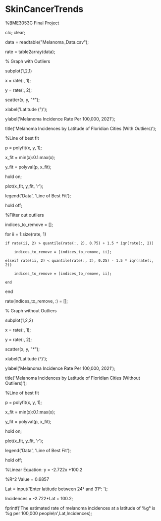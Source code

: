 # SkinCancerTrends

%BME3053C Final Project


clc; clear;

data = readtable("Melanoma_Data.csv");

rate = table2array(data);


% Graph with Outliers

subplot(1,2,1)

x = rate(:, 1);

y = rate(:, 2);


scatter(x, y, "*");

xlabel('Latitude (°)');

ylabel('Melanoma Incidence Rate Per 100,000, 2021');

title('Melanoma Incidences by Latitude of Floridian Cities (With Outliers)');


%Line of best fit

p = polyfit(x, y, 1);

x_fit = min(x):0.1:max(x);

y_fit = polyval(p, x_fit);

hold on;

plot(x_fit, y_fit, 'r');

legend('Data', 'Line of Best Fit');

hold off;


%Filter out outliers

indices_to_remove = [];

for ii = 1:size(rate, 1)

    if rate(ii, 2) > quantile(rate(:, 2), 0.75) + 1.5 * iqr(rate(:, 2))
    
        indices_to_remove = [indices_to_remove, ii];
        
    elseif rate(ii, 2) < quantile(rate(:, 2), 0.25) - 1.5 * iqr(rate(:, 2))
    
        indices_to_remove = [indices_to_remove, ii];
        
    end
    
end


rate(indices_to_remove, :) = [];


% Graph without Outliers

subplot(1,2,2)

x = rate(:, 1);

y = rate(:, 2);


scatter(x, y, "*");

xlabel('Latitude (°)');

ylabel('Melanoma Incidence Rate Per 100,000, 2021');

title('Melanoma Incidences by Latitude of Floridian Cities (Without Outliers)');


%Line of best fit

p = polyfit(x, y, 1);

x_fit = min(x):0.1:max(x);

y_fit = polyval(p, x_fit);

hold on;

plot(x_fit, y_fit, 'r');

legend('Data', 'Line of Best Fit');

hold off;


%Linear Equation: y = -2.722x +100.2

%R^2 Value = 0.6857

Lat = input('Enter latitude between 24° and 31°: ');

Incidences = -2.722*Lat + 100.2;

fprintf('The estimated rate of melanoma incidences at a latitude of %g° is %g per 100,000 people\n',Lat,Incidences);
